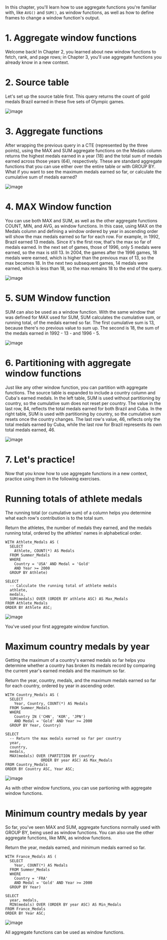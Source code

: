 In this chapter, you'll learn how to use aggregate functions you're familiar with, like `AVG()` and `SUM()`, as window functions, as well as how to define frames to change a window function's output.

# 1. Aggregate window functions

Welcome back! In Chapter 2, you learned about new window functions to fetch, rank, and page rows; in Chapter 3, you'll use aggregate functions you already know in a new context.

# 2. Source table

Let's set up the source table first. This query returns the count of gold medals Brazil earned in these five sets of Olympic games.

![image](https://github.com/artempohribnyi/datacamp/assets/113499718/53abcf32-bd15-472e-9a62-50893d559b25)

# 3. Aggregate functions

After wrapping the previous query in a CTE (represented by the three points), using the MAX and SUM aggregate functions on the Medals column returns the highest medals earned in a year (18) and the total sum of medals earned across those years (64), respectively. These are standard aggregate functions that you can use either over the entire table or with GROUP BY. What if you want to see the maximum medals earned so far, or calculate the cumulative sum of medals earned?

![image](https://github.com/artempohribnyi/datacamp/assets/113499718/c1d11a75-7c2c-400c-bd51-870f80f74cf7)

# 4. MAX Window function

You can use both MAX and SUM, as well as the other aggregate functions COUNT, MIN, and AVG, as window functions. In this case, using MAX on the Medals column and defining a window ordered by year in ascending order will show the max medals earned so far for each row. For example, in 1992, Brazil earned 13 medals. Since it's the first row, that's the max so far of medals earned. In the next set of games, those of 1996, only 5 medals were earned, so the max is still 13. In 2004, the games after the 1996 games, 18 medals were earned, which is higher than the previous max of 13, so the max becomes 18. In the next two subsequent games, 14 medals were earned, which is less than 18, so the max remains 18 to the end of the query.

![image](https://github.com/artempohribnyi/datacamp/assets/113499718/6e496290-e64d-4f91-92b3-a30d14bd10b7)

# 5. SUM Window function

SUM can also be used as a window function. With the same window that was defined for MAX used for SUM, SUM calculates the cumulative sum, or running total, of the medals earned so far. The first cumulative sum is 13, because there's no previous value to sum up. The second is 18, the sum of the medals earned in 1992 - 13 - and 1996 - 5.

![image](https://github.com/artempohribnyi/datacamp/assets/113499718/5d04f42b-d9d3-42ca-a073-00ffad957bdc)

# 6. Partitioning with aggregate window functions

Just like any other window function, you can partition with aggregate functions. The source table is expanded to include a country column and Cuba's earned medals. In the left table, SUM is used without partitioning by country, so the cumulative sum does not reset per country. The value in the last row, 84, reflects the total medals earned for both Brazil and Cuba. In the right table, SUM is used with partitioning by country, so the cumulative sum resets once the country changes. The last row's value, 46, reflects only the total medals earned by Cuba, while the last row for Brazil represents its own total medals earned, 46.

![image](https://github.com/artempohribnyi/datacamp/assets/113499718/61620b69-0634-43d8-8907-95bc2371f1fd)

# 7. Let's practice!

Now that you know how to use aggregate functions in a new context, practice using them in the following exercises.

# Running totals of athlete medals

The running total (or cumulative sum) of a column helps you determine what each row's contribution is to the total sum.

Return the athletes, the number of medals they earned, and the medals running total, ordered by the athletes' names in alphabetical order.

```
WITH Athlete_Medals AS (
  SELECT
    Athlete, COUNT(*) AS Medals
  FROM Summer_Medals
  WHERE
    Country = 'USA' AND Medal = 'Gold'
    AND Year >= 2000
  GROUP BY Athlete)

SELECT
  -- Calculate the running total of athlete medals
  athlete,
  medals,
  SUM(medals) OVER (ORDER BY athlete ASC) AS Max_Medals
FROM Athlete_Medals
ORDER BY Athlete ASC;
```

![image](https://github.com/artempohribnyi/datacamp/assets/113499718/6dea49de-8f8b-4983-866e-97eed852d238)

You've used your first aggregate window function.

# Maximum country medals by year

Getting the maximum of a country's earned medals so far helps you determine whether a country has broken its medals record by comparing the current year's earned medals and the maximum so far.

Return the year, country, medals, and the maximum medals earned so far for each country, ordered by year in ascending order.

```
WITH Country_Medals AS (
  SELECT
    Year, Country, COUNT(*) AS Medals
  FROM Summer_Medals
  WHERE
    Country IN ('CHN', 'KOR', 'JPN')
    AND Medal = 'Gold' AND Year >= 2000
  GROUP BY Year, Country)

SELECT
  -- Return the max medals earned so far per country
  year, 
  country, 
  medals,
  MAX(medals) OVER (PARTITION BY country
                ORDER BY year ASC) AS Max_Medals
FROM Country_Medals
ORDER BY Country ASC, Year ASC;
```

![image](https://github.com/artempohribnyi/datacamp/assets/113499718/7f5135a9-7dbb-489e-a00b-78f11602e453)

As with other window functions, you can use partioning with aggregate window functions.

# Minimum country medals by year

So far, you've seen MAX and SUM, aggregate functions normally used with GROUP BY, being used as window functions. You can also use the other aggregate functions, like MIN, as window functions.

Return the year, medals earned, and minimum medals earned so far.

```
WITH France_Medals AS (
  SELECT
    Year, COUNT(*) AS Medals
  FROM Summer_Medals
  WHERE
    Country = 'FRA'
    AND Medal = 'Gold' AND Year >= 2000
  GROUP BY Year)

SELECT
  year, medals,
  MIN(medals) OVER (ORDER BY year ASC) AS Min_Medals
FROM France_Medals
ORDER BY Year ASC;
```

![image](https://github.com/artempohribnyi/datacamp/assets/113499718/8612a99f-a7af-41a2-9f72-b69dcbaebb28)

All aggregate functions can be used as window functions.

